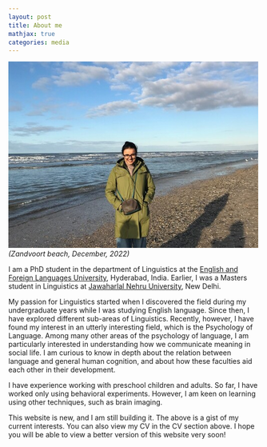 ```yaml
---
layout: post
title: About me
mathjax: true
categories: media
---
```

![Netherlands](website_profile.jpg)
*(Zandvoort beach, December, 2022)*

I am a PhD student in the department of Linguistics at the [English and Foreign Languages University](http://www.efluniversity.ac.in/), Hyderabad, India. Earlier, I was a Masters student in Linguistics at [Jawaharlal Nehru University](https://www.jnu.ac.in/main/), New Delhi. 

My passion for Linguistics started when I discovered the field during my undergraduate years while I was studying English language. Since then, I have explored different sub-areas of Linguistics. Recently, however, I have found my interest in an utterly interesting field, which is the Psychology of Language. 
Among many other areas of the psychology of language, I am particularly interested in understanding how we communicate meaning in social life. I am curious to know in depth about the relation between language and general human cognition, and about how these faculties aid each other in their development.  

I have experience working with preschool children and adults. So far, I have worked only using behavioral experiments. However, I am keen on learning using other techniques, such as brain imaging. 

This website is new, and I am still building it. The above is a gist of my current interests. You can also view my CV in the CV section above. 
I hope you will be able to view a better version of this website very soon! 
